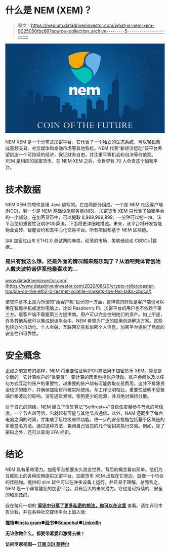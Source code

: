 # 什么是 NEM (XEM)？

> 原文：<https://medium.datadriveninvestor.com/what-is-nem-xem-9025050fbc69?source=collection_archive---------5----------------------->

![](img/a6b269bce7548e0f66017932cc7e216e.png)

NEM XEM 是一个分布式加密平台。它代表了一个独立的生态系统，可以轻松集成高频交易、社交媒体和金融市场等其他系统。NEM 代表“新经济运动”该平台希望创造一个可持续的经济，保证财务自由，并注重平等机会和自决等价值观。XEM 是相应的加密货币。在 NEM·XEM 之后，全世界有 70 人负责这个加密平台。

# 技术数据

NEM·XEM 的软件是用 Java 编写的。它由两部分组成。一个是 NEM 社区客户端(NCC)，另一个是 NEM 基础设施服务器(NIS)。加密货币 XEM 只代表了加密平台的一小部分。在加密货币中，可以提取 8,999,999,999。一分钟可以挖一块。该平台使用重要性证明(POI)算法，下面将更详细地描述。未来，该平台将开发智能物业瓷砖、智能合约和去中心化交易平台。所有项目都基于 NEM 区块链。

[](https://www.datadriveninvestor.com/2020/08/20/crypto-rollercoaster-trouble-on-the-eth2-0-testnet-volatile-markets-the-fed-talks-cbdcs/) [## 加密过山车 ETH2.0 测试网的麻烦，动荡的市场，美联储谈论 CBDCs |数据…

### 是只有我这么想，还是外面的情况越来越乐观了？从酒吧凳体育创始人戴夫波特诺伊泵他最喜欢的…

www.datadriveninvestor.com](https://www.datadriveninvestor.com/2020/08/20/crypto-rollercoaster-trouble-on-the-eth2-0-testnet-volatile-markets-the-fed-talks-cbdcs/) 

该软件基本上是为所谓的“瘦客户机”设计的一方面，这样做的好处是客户端也可以用在智能手机或迷你电脑上，比如 Raspberry Pi。加密平台的用户也不依赖于第三方。瘦客户端不需要第三方提供商。用户可以完全控制他们的资产。如上所述，许多其他系统可以集成到该平台中。NEM 希望为广泛的应用创造解决方案。这些包括办公自动化、个人金融、互联网交易和加密个人信息。加密平台提供了高度的安全性和可靠性。

# 安全概念

正如之前宣布的那样，NEM 将重要性证明(POI)算法用于加密货币 XEM。算法是全新的。它计算帐户的“重要性”。要计算的因素包括账户活动、账户余额以及以任何方式互动的账户的重要性。越重要的账户越有可能收取交易费用。这并不排除资金较少的账户，并确保加密货币被实际使用。与工作证明相比，重要性证明不受极端价格波动的影响，没有通货紧缩，使用更少的能源，并且绝对保持分散。

对于自己的网络，NEM 建立了信誉算法“Selftrust++”自信任度量参与节点的可信度。一个节点越可信，它就越有可能与其他节点通信。此外，NAM 还同步了每台电脑之间的时间，并集成了反垃圾邮件功能。进一步的安全措施包括基于区块链的多重签名方法。通过这种方法，查询自己钱包的几个密钥来执行交易。例如，除了密码之外，还可以查询 2FA 标识。

# 结论

NEM 具有革命潜力。加密平台想要永久改变世界。背后的概念看似简单。他们为互联网上的各种应用提供加密平台。加密货币 XEM 出现在它旁边，就像一个巧合的伴随物。提供的 slim 软件可以在许多设备上运行，并且易于理解。总而言之，NEM 是一个非常健壮的加密平台，具有巨大的未来潜力。它也是可持续的、安全的和高效的。

我在每月一期的 [**简讯中分享了更多私密的想法，你可以在这里**](https://mailchi.mp/bf8f8e8ed697/keep-in-touch-with-lukas) 查看。请在评论中告诉我，并在各种社交媒体平台上加入我:

[**推特**](https://twitter.com/WiesfleckerL)●[**insta gram**](https://www.instagram.com/lukaswiesflecker/)●[**脸书**](https://www.facebook.com/lukaswiesfleckerr)●[**Snapchat**](https://www.snapchat.com/add/luggooo)**●[**LinkedIn**](https://www.linkedin.com/in/lukas-wiesflecker-1b11251a5/)**

**无论你做什么，都要带着爱和激情去做！**

****访问专家视图—** [**订阅 DDI 英特尔**](https://datadriveninvestor.com/ddi-intel)**
